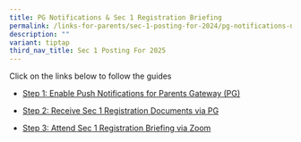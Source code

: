 ```yaml
---
title: PG Notifications & Sec 1 Registration Briefing
permalink: /links-for-parents/sec-1-posting-for-2024/pg-notifications-n-sec-1-registration-briefing/
description: ""
variant: tiptap
third_nav_title: Sec 1 Posting For 2025
---
```

<p>Click on the links below to follow the guides</p>
<ul data-tight="true" class="tight">
<li>
<p><a href="/sec-1-intake/sec-1-registration/step-1-enable-push-notifications-for-parents-gateway-pg/" rel="noopener noreferrer nofollow" target="_blank">Step 1: Enable Push Notifications for Parents Gateway (PG)</a>
</p>
</li>
<li>
<p><a href="/sec-1-intake/sec-1-registration/step-2-receive-sec-1-registration-documents-via-pg/" rel="noopener noreferrer nofollow" target="_blank">Step 2: Receive Sec 1 Registration Documents via PG</a>
</p>
</li>
<li>
<p><a href="/sec-1-intake/sec-1-registration/step-3-attend-sec-1-registration-briefing-via-zoom/" rel="noopener noreferrer nofollow" target="_blank">Step 3: Attend Sec 1 Registration Briefing via Zoom</a>
</p>
</li>
</ul>
<p></p>